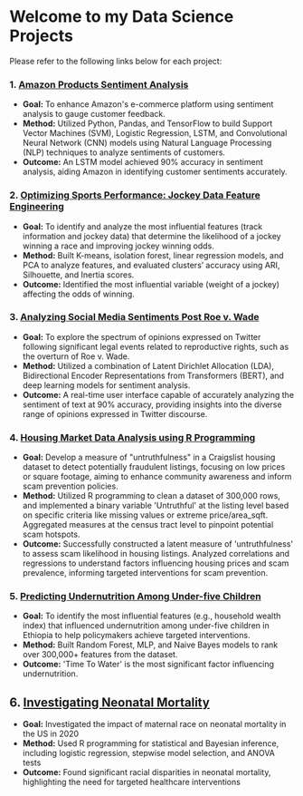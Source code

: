 # Welcome to my Data Science Projects

Please refer to the following links below for each project:

### 1. [Amazon Products Sentiment Analysis](https://github.com/bezawit-ayalew/bezawit-A/tree/main/Amazon%20Products%20Sentiment%20Analysis)
- **Goal:** To enhance Amazon's e-commerce platform using sentiment analysis to gauge customer feedback.
- **Method:** Utilized Python, Pandas, and TensorFlow to build Support Vector Machines (SVM), Logistic Regression, LSTM, and Convolutional Neural Network (CNN) models using Natural Language Processing (NLP) techniques to analyze sentiments of customers.
- **Outcome:** An LSTM model achieved 90% accuracy in sentiment analysis, aiding Amazon in identifying customer sentiments accurately.

### 2. [Optimizing Sports Performance: Jockey Data Feature Engineering](https://github.com/bezawit-ayalew/bezawit-A/tree/main/Sports%20Analysis)
- **Goal:** To identify and analyze the most influential features (track information and jockey data) that determine the likelihood of a jockey winning a race and improving jockey winning odds.
- **Method:** Built K-means, isolation forest, linear regression models, and PCA to analyze features, and evaluated clusters’ accuracy using ARI, Silhouette, and Inertia scores.
- **Outcome:** Identified the most influential variable (weight of a jockey) affecting the odds of winning.

### 3. [Analyzing Social Media Sentiments Post Roe v. Wade](https://github.com/bezawit-ayalew/bezawit-A/tree/main/Analyzing%20Social%20Media%20Sentiments)
- **Goal:** To explore the spectrum of opinions expressed on Twitter following significant legal events related to reproductive rights, such as the overturn of Roe v. Wade.
- **Method:** Utilized a combination of Latent Dirichlet Allocation (LDA), Bidirectional Encoder Representations from Transformers (BERT), and deep learning models for sentiment analysis.
- **Outcome:** A real-time user interface capable of accurately analyzing the sentiment of text at 90% accuracy, providing insights into the diverse range of opinions expressed in Twitter discourse.

### 4. [Housing Market Data Analysis using R Programming](https://github.com/bezawit-ayalew/bezawit-A/tree/main/Housing%20Market%20Data%20Analysis)
- **Goal:** Develop a measure of "untruthfulness" in a Craigslist housing dataset to detect potentially fraudulent listings, focusing on low prices or square footage, aiming to enhance community awareness and inform scam prevention policies.
- **Method:** Utilized R programming to clean a dataset of 300,000 rows, and implemented a binary variable 'Untruthful' at the listing level based on specific criteria like missing values or extreme price/area_sqft. Aggregated measures at the census tract level to pinpoint potential scam hotspots.
- **Outcome:** Successfully constructed a latent measure of 'untruthfulness' to assess scam likelihood in housing listings. Analyzed correlations and regressions to understand factors influencing housing prices and scam prevalence, informing targeted interventions for scam prevention.

### 5. [Predicting Undernutrition Among Under-five Children](https://github.com/bezawit-ayalew/bezawit-A/tree/main/Predicting%20Undernutrition)
- **Goal:** To identify the most influential features (e.g., household wealth index) that influenced undernutrition among under-five children in Ethiopia to help policymakers achieve targeted interventions.
- **Method:** Built Random Forest, MLP, and Naive Bayes models to rank over 300,000+ features from the dataset.
- **Outcome:** 'Time To Water' is the most significant factor influencing undernutrition.

## 6. [Investigating Neonatal Mortality](https://github.com/bezawit-ayalew/bezawit-A/tree/main/Exploring%20Neontal%20Mortality%20in%20US%20Population) 
- **Goal:** Investigated the impact of maternal race on neonatal mortality in the US in 2020
- **Method:** Used R programming for statistical and Bayesian inference, including logistic regression, stepwise model selection, and ANOVA tests
- **Outcome:** Found significant racial disparities in neonatal mortality, highlighting the need for targeted healthcare interventions 

